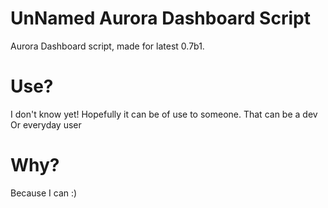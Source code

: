 # UnNamed Aurora Dashboard Script
Aurora Dashboard script, made for latest 0.7b1.
# Use?
I don't know yet!
Hopefully it can be of use to someone.
That can be a dev
Or everyday user
# Why?
Because I can :)
